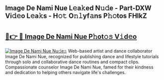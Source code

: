 ## Image De Nami Nue L𝚎a𝚔ed N𝚞𝚍e - Part-DXW Vi𝚍𝚎o L𝚎a𝚔s - H𝚘𝚝 O𝚗𝚕yf𝚊ns P𝚑𝚘tos FHlkZ

# <h2><a href="http://kfcvbq1.oniu.top/?m=Image+De+Nami+Nue">🔗👉 🔴 Image De Nami Nue P𝚑ot𝚘𝚜 V𝚒d𝚎o</a></h2>

[![Image De Nami Nue Nu𝚍e𝚜](https://i.imgur.com/0qMVB7G.gif)](http://kfcvbq1.oniu.top/?m=Image+De+Nami+Nue)
Web-based artist and dance collaborator Image De Nami Nue, recognized for publishing dance and lifestyle tutorials through solo and collaborative dance routines and compact clips. Compassionate counselor Image De Nami Nue, famed for their kindness and dedication to helping others navigate life's challenges.  
